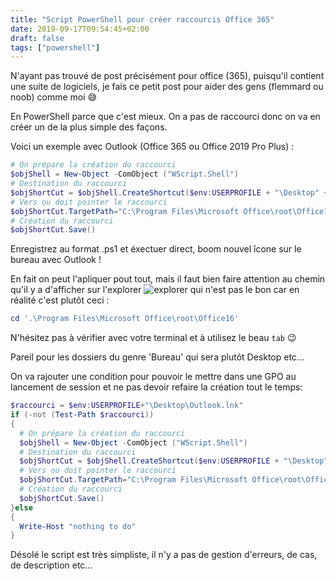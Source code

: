 ```yaml
---
title: "Script PowerShell pour créer raccourcis Office 365"
date: 2019-09-17T09:54:45+02:00
draft: false
tags: ["powershell"]
---
```


N'ayant pas trouvé de post précisément pour office (365), puisqu'il contient une suite de logiciels, je fais ce petit post pour aider des gens (flemmard ou noob) comme moi 😅

En PowerShell parce que c'est mieux. On a pas de raccourci donc on va en créer un de la plus simple des façons.

Voici un exemple avec Outlook (Office 365 ou Office 2019 Pro Plus) :

```PowerShell
# On prépare la création du raccourci
$objShell = New-Object -ComObject ("WScript.Shell")
# Destination du raccourci
$objShortCut = $objShell.CreateShortcut($env:USERPROFILE + "\Desktop" +"\Outlook.lnk")
# Vers ou doit pointer le raccourci
$objShortCut.TargetPath="C:\Program Files\Microsoft Office\root\Office16\OUTLOOK.EXE"
# Création du raccourci
$objShortCut.Save()
```
Enregistrez au format .ps1 et éxectuer direct, boom nouvel îcone sur le bureau avec Outlook !

En fait on peut l'apliquer pout tout, mais il faut bien faire attention au chemin qu'il y a d'afficher sur l'explorer
![explorer](/explorer-office.PNG)
qui n'est pas le bon car en réalité c'est plutôt ceci :
```PowerShell
cd '.\Program Files\Microsoft Office\root\Office16'
```
N'hésitez pas à vérifier avec votre terminal et à utilisez le beau `tab` 😉

Pareil pour les dossiers du genre 'Bureau' qui sera plutôt Desktop etc...

On va rajouter une condition pour pouvoir le mettre dans une GPO au lancement de session et ne pas devoir refaire la création tout le temps:
```PowerShell
$raccourci = $env:USERPROFILE+"\Desktop\Outlook.lnk"
if (-not (Test-Path $raccourci))
{
  # On prépare la création du raccourci
  $objShell = New-Object -ComObject ("WScript.Shell")
  # Destination du raccourci
  $objShortCut = $objShell.CreateShortcut($env:USERPROFILE + "\Desktop" +"\Outlook.lnk")
  # Vers ou doit pointer le raccourci
  $objShortCut.TargetPath="C:\Program Files\Microsoft Office\root\Office16\OUTLOOK.EXE"
  # Création du raccourci
  $objShortCut.Save()
}else
{
  Write-Host "nothing to do"
}
```

Désolé le script est très simpliste, il n'y a pas de gestion d'erreurs, de cas, de description etc...
